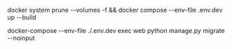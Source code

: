 docker system prune --volumes -f && docker compose --env-file .env.dev up --build 

docker-compose --env-file ./.env.dev exec web python manage.py migrate --noinput  
